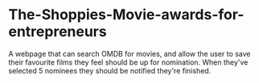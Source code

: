 # The-Shoppies-Movie-awards-for-entrepreneurs
A webpage that can search ​OMDB​ for movies, and allow the user to save their favourite films they feel should be up for nomination. When they've selected 5 nominees they should be notified they're finished.
